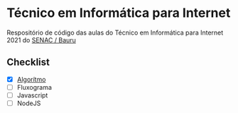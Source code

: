 # Técnico em Informática para Internet

Respositório de código das aulas do Técnico em Informática para Internet 2021 do [SENAC / Bauru](http://www.sp.senac.br/bauru)


## Checklist
- [X] [Algorítmo](docs/algoritmo.md)
- [ ] Fluxograma
- [ ] Javascript
- [ ] NodeJS
